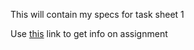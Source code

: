 This will contain my specs for task sheet 1

Use [this](https://jvkoebbe.github.io/math4610/tasksheets/html/tasksheet_01.html) link to get info on assignment
